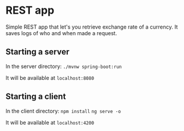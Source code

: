# REST app
Simple REST app that let's you retrieve exchange rate of a currency. It saves logs of who and when made a request.

## Starting a server
In the server directory: 
`./mvnw spring-boot:run`

It will be available at `localhost:8080`

## Starting a client
In the client directory:
`npm install`
`ng serve -o`

It will be available at `localhost:4200`
